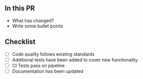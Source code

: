 ## In this PR

- What has changed?
- Write some bullet points

## Checklist

- [ ] Code quality follows existing standards
- [ ] Additional tests have been added to cover new functionality
- [ ] CI Tests pass on pipeline
- [ ] Documentation has been updated